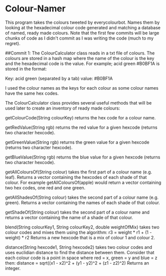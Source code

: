 # Colour-Namer
This program takes the colours tweeted by everycolourbot.
Names them by looking at the hexadecimal colour code generated and matching a database of named, ready made colours.
Note that the first few commits will be large chunks of code as I didn't commit as I was writing the code (much to my regret).

##Commit 1:
The ColourCalculator class reads in a txt file of colours. 
The colours are stored in a hash map where the name of the colour is the key and the hexadecimal code is the value. 
For example; acid green #B0BF1A is stored in the format:

Key: acid green (separated by a tab)
value: #B0BF1A

I used the colour names as the keys for each colour as some colour names have the same hex codes.

The ColourCalculator class provides several useful methods that will be used later to create an inventory of ready made colours:

getColourCode(String colourKey) returns the hex code for a colour name.

getRedValue(String rgb) returns the red value for a given hexcode (returns two character hexcode).

getGreenValue(String rgb) returns the green value for a given hexcode (returns two character hexcode).

getBlueValue(String rgb) returns the blue value for a given hexcode (returns two character hexcode).

getAllColoursOf(String colour) takes the first part of a colour name (e.g. leaf).
Returns a vector containing the hexcodes of each shade of that colour.
For example getAllColoursOf(apple) would return a vector containing two hex codes, one red and one green.

getAllShadesOf(String colour) takes the second part of a colour name (e.g. green).
Returns a vector containing the names of each shade of that colour.

getShadeOf(String colour) takes the second part of a colour name and returns a vector containing the name of a shade of that colour.

blend(String colourKey1, String colourKey2, double weightOfMix) takes two colour codes and mixes them using the algorithm:
r3 = weight * r1 + (1 - weight) * r2
Returns a new hexcode that is a mix of colour 1 and colour 2.

distance(String hexcode1, String hexcode2) takes two colour codes and uses euclidian distance to find the distance between them.
Consider that each colour code is a point in space where red = x, green = y and blue = z then:
distance = sqrt((x1 - x2)^2 + (y1 - y2)^2 + (z1 - z2)^2)
Returns an integer.
